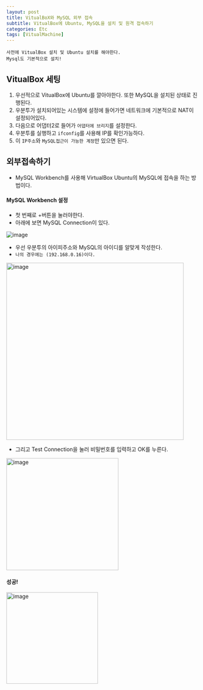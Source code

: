 ```yaml
---
layout: post
title: VitualBoX와 MySQL 외부 접속
subtitle: VitualBox에 Ubuntu, MySQL을 설치 및 원격 접속하기
categories: Etc
tags: [VitualMachine]
---
```


```
사전에 VitualBox 설치 및 Ubuntu 설치를 해야한다.
Mysql도 기본적으로 설치!
```

## VitualBox 세팅

1. 우선적으로 VitualBox에 Ubuntu를 깔아야한다. 또한 MySQL을 설치된 상태로 진행된다.
2. 우분투가 설치되어있는 시스템에 설정에 들어가면 네트워크에 기본적으로 NAT이 설정되어있다.
3. 다음으로 어댑터2로 들어가 `어댑터에 브리지`를 설정한다.
4. 우분투를 실행하고 `ifconfig`를 사용해 IP를 확인가능하다.
5. 이 `IP주소`와 `MySQL접근이 가능한 계정`만 있으면 된다.



## 외부접속하기

- MySQL Workbench를 사용해 VirtualBox Ubuntu의 MySQL에 접속을 하는 방법이다.

#### MySQL Workbench 설정



- 첫 번째로 +버튼을 눌러야한다.
- 아래에 보면 MySQL Connection이 있다.

![image](https://user-images.githubusercontent.com/62547169/128819858-145361a3-76cd-4945-99f0-3fbaec9653c3.png)



* 우선 우분투의 아이피주소와 MySQL의 아이디를 알맞게 작성한다.
* `나의 경우에는 (192.168.0.16)이다.`

<img width="465" alt="image" src="https://user-images.githubusercontent.com/62547169/128817174-4b2cfd74-0e45-477f-98c8-60eb4d141265.png">

* 그리고 Test Connection을 눌러 비밀번호를 입력하고 OK를 누른다.

<img width="294" alt="image" src="https://user-images.githubusercontent.com/62547169/128817315-655df065-b4bb-455d-920e-fd06ceece51a.png">


#### 성공!

<img width="240" alt="image" src="https://user-images.githubusercontent.com/62547169/128817107-a17b4516-b172-4d6f-8d37-6e807408297a.png">
